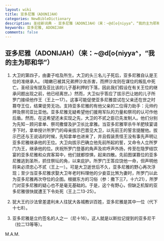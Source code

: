 ```yaml
---
layout: wiki
title: 亚多尼雅（ADONIJAH）
categories: NewBibleDictionary
description: 圣经新词典 - 亚多尼雅（ADONIJAH）（来：~@d[o{niyya^，“我的主为耶和华”）
keywords: 亚多尼雅, ADONIJAH
comments: false
---
```


## 亚多尼雅（ADONIJAH）（来：~@d[o{niyya^，“我的主为耶和华”）

1. 大卫的第四子，由妻子哈及所生。大卫的头三名儿子死后，亚多尼雅自认是王位的准继承人。（暗嫩已被其兄弟押沙龙杀害，而押沙龙则在谋位的叛乱中死亡。圣经没有提及亚比该的儿子基利押的下落，因此我们假设在有关王位的继承问题出现之前，他已经离世。）然而，大卫似乎答应了拔示巴让她的儿子所罗门接续他作王（王上一17）。这事可能促使亚多尼雅尝试在父亲还在世之时篡夺王位，结果徒劳无功。支持亚多尼雅的有他父亲的二位得力助手：元帅约押及祭司亚比亚他。亚多尼雅无疑希望他们援用军队的力量和祭司的认可作他后盾。然而，在这希望还未实现之先，大卫的不贰之臣已先发制人。他们分别为先知－顾问拿单、祭司撒督及护卫长比拿雅。当亚多尼雅宰杀牛羊肥犊宴请手下时，拿单授计所罗门的母亲拔示巴晋见大卫，以先前王的誓言提醒他。拔示巴还与王说话的时候，先知拿单也进来了，并且假装责怪王没有事先声明让亚多尼雅继承他的王位。大卫向拔示巴确立他先前所起的誓，又命令人立所罗门为王，继承他的位。庆祝所罗门登基的角声及欢呼声外扬，传至在隐罗结饮宴的亚多尼雅和众宾客耳中，他们就都惊惧，起来四散。先前图谋篡位的亚多尼雅逃到圣所，抓住祭坛的角，以来庇护。所罗门王答应饶他一命，但声明他将来必须忠心不贰（王上一）。可是大卫逝世后不久，亚多尼雅的野心再次浮现；至少当亚多尼雅求娶大卫年老时料理他的少妾亚比煞为妻时，所罗门以此为亚多尼雅再次夺位的企图。根据东方的习俗（参：撒下三7，十六21），所罗门对亚多尼雅的疑心也不是毫无基础的。于是，这个有野心，但缺乏机智的亚多尼雅很快就遭王下令处死（王上二13-25）。

2. 犹大王约沙法曾差遣利未人往犹大各城教训百姓，亚多尼雅是其中一位（代下十七8）。

3. 亚多尼雅是立约签名的人之一（尼十16）。这人就是以斯拉记提到的亚多尼干（拉二13等等）。

M.A.M.
